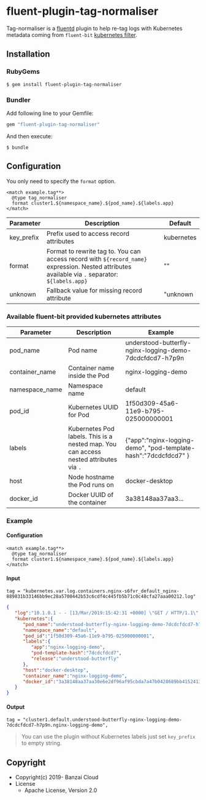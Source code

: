 # fluent-plugin-tag-normaliser

Tag-normaliser is a [fluentd](https://docs.fluentd.org/) plugin to help re-tag logs with Kubernetes metadata coming from `fluent-bit` [kubernetes filter](https://github.com/fluent/fluent-bit-docs/blob/master/filter/kubernetes.md). 

## Installation

### RubyGems

```
$ gem install fluent-plugin-tag-normaliser
```

### Bundler

Add following line to your Gemfile:

```ruby
gem "fluent-plugin-tag-normaliser"
```

And then execute:

```
$ bundle
```

## Configuration

You only need to specify the `format` option.

```
<match example.tag**>
  @type tag_normaliser
  format cluster1.${namespace_name}.${pod_name}.${labels.app}
</match>
```

| Parameter | Description | Default |
|-----------|-------------|---------|
| key_prefix | Prefix used to access record attributes | kubernetes |
| format | Format to rewrite tag to. You can access record with `${record_name}` expression. Nested attributes available via `.` separator: `${labels.app}` | "" |
| unknown | Fallback value for missing record attribute | "unknown |

### Available fluent-bit provided kubernetes attributes

| Parameter | Description | Example |
|-----------|-------------|---------|
| pod_name | Pod name | understood-butterfly-nginx-logging-demo-7dcdcfdcd7-h7p9n |
| container_name | Container name inside the Pod | nginx-logging-demo |
| namespace_name | Namespace name | default |
| pod_id | Kubernetes UUID for Pod | 1f50d309-45a6-11e9-b795-025000000001  |
| labels | Kubernetes Pod labels. This is a nested map. You can access nested attributes via `.`  | {"app":"nginx-logging-demo", "pod-template-hash":"7dcdcfdcd7" }  |
| host | Node hostname the Pod runs on | docker-desktop |
| docker_id | Docker UUID of the container | 3a38148aa37aa3... |


### Example

#### Configuration

```
<match example.tag**>
  @type tag_normaliser
  format cluster1.${namespace_name}.${pod_name}.${labels.app}
</match>
```

#### Input

```
tag = "kubernetes.var.log.containers.nginx-s6fvr_default_nginx-889831b33146bb9ec28a5700442b53c6cdf4c445fb5b71c0c48cfa27aaa00212.log"
```

```json
{  
   "log":"10.1.0.1 - - [13/Mar/2019:15:42:31 +0000] \"GET / HTTP/1.1\" 200 612 \"-\" \"kube-probe/1.13\" \"-\"\n",
   "kubernetes":{
      "pod_name":"understood-butterfly-nginx-logging-demo-7dcdcfdcd7-h7p9n",
      "namespace_name":"default",
      "pod_id":"1f50d309-45a6-11e9-b795-025000000001",
      "labels":{  
         "app":"nginx-logging-demo",
         "pod-template-hash":"7dcdcfdcd7",
         "release":"understood-butterfly"
      },
      "host":"docker-desktop",
      "container_name":"nginx-logging-demo",
      "docker_id":"3a38148aa37aa30e6e2df96af95cbda7a47b0428689bb4152413f4be25532fda"
   }
}
```

#### Output

```
tag = "cluster1.default.understood-butterfly-nginx-logging-demo-7dcdcfdcd7-h7p9n.nginx-logging-demo",
```


> You can use the plugin without Kubernetes labels just set `key_prefix` to empty string.

## Copyright

* Copyright(c) 2019- Banzai Cloud
* License
  * Apache License, Version 2.0
